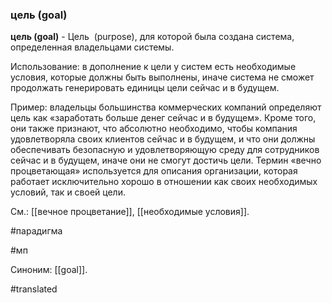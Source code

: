 ### цель (goal)

**цель (goal)** - Цель  (purpose), для которой была создана система, определенная владельцами системы.

Использование: в дополнение к цели у систем есть необходимые условия, которые должны быть выполнены, иначе система не сможет продолжать генерировать единицы цели сейчас и в будущем.

Пример: владельцы большинства коммерческих компаний определяют цель как «заработать больше денег сейчас и в будущем». Кроме того, они также признают, что абсолютно необходимо, чтобы компания удовлетворяла своих клиентов сейчас и в будущем, и что они должны обеспечивать безопасную и удовлетворяющую среду для сотрудников сейчас и в будущем, иначе они не смогут достичь цели. Термин «вечно процветающая» используется для описания организации, которая работает исключительно хорошо в отношении как своих необходимых условий, так и своей цели.

См.: [[вечное процветание]], [[необходимые условия]].

#парадигма

#мп

Синоним: [[goal]].

#translated
